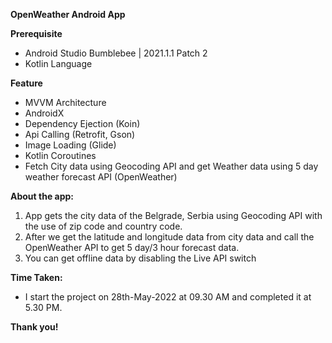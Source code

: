 
**OpenWeather Android App**


**Prerequisite**
* Android Studio Bumblebee | 2021.1.1 Patch 2
* Kotlin Language


**Feature**
* MVVM Architecture
* AndroidX
* Dependency Ejection (Koin)
* Api Calling (Retrofit, Gson)
* Image Loading (Glide)
* Kotlin Coroutines
* Fetch City data using Geocoding API and get Weather data using 5 day weather forecast API (OpenWeather)


**About the app:**
1. App gets the city data of the Belgrade, Serbia using Geocoding API with the use of zip code and country code.
2. After we get the latitude and longitude data from city data and call the OpenWeather API to get  5 day/3 hour forecast data.
3. You can get offline data by disabling the Live API switch


**Time Taken:**
* I start the project on 28th-May-2022 at 09.30 AM and completed it at 5.30 PM.


**Thank you!**


